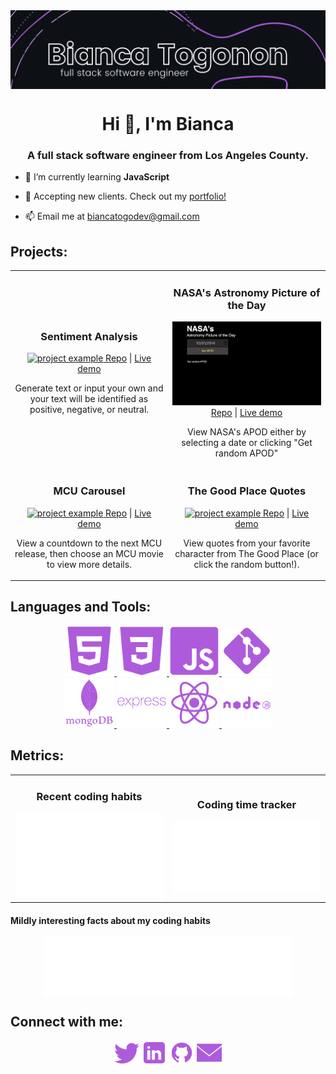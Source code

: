 <img align="center" src="https://github.com/bytesbybianca/readme-assets/blob/main/profile-images/github-banner.png?raw=true" alt="biancatogonon"/>

<h1 align="center">Hi 👋, I'm Bianca</h1>
<h3 align="center">A full stack software engineer from Los Angeles County.</h3>

- 🌱 I’m currently learning **JavaScript**

- 💼 Accepting new clients. Check out my [portfolio!](https://biancatogonon.netlify.app/)

- 📫 Email me at [biancatogodev@gmail.com](mailto:biancatogodev@gmail.com)

<h2 align="left">Projects:</h2>
<div align="center">
  <table>
      <tr>
        <td width="50%">
          <h3 align="center">Sentiment Analysis</h3>
          <p align="center">
            <a href="https://github.com/bytesbybianca/sentiment-analysis" target="_blank" rel="noreferrer"> <img src="https://github.com/bytesbybianca/readme-assets/blob/main/profile-images/sentiment-analysis.gif?raw=true" alt="project example"/> </a>
            <span> <a href="https://github.com/bytesbybianca/sentiment-analysis" target="_blank" rel="noreferrer"">Repo</a> | <a href="https://textanalysis.netlify.app/" target="_blank" rel="noreferrer">Live demo</a> </span>
            <p align="center">
              Generate text or input your own and your text will be identified as positive, negative, or neutral.
            </p>
          </p>
        </td>
        <td width="50%">
          <h3 align="center">NASA's Astronomy Picture of the Day</h3>
          <p align="center">
            <a href="https://github.com/bytesbybianca/nasa-apod" target="_blank" rel="noreferrer"> <img src="https://github.com/bytesbybianca/readme-assets/blob/main/profile-images/nasa.gif?raw=true" alt="project example"/> </a>
            <span> <a href="https://github.com/bytesbybianca/nasa-apod" target="_blank" rel="noreferrer"">Repo</a> | <a href="https://get-nasa-apod.netlify.app/" target="_blank" rel="noreferrer">Live demo</a> </span>
            <p align="center">
              View NASA's APOD either by selecting a date or clicking "Get random APOD"
            </p>
          </p>
        </td>
      </tr>
      <tr>
        <td width="50%">
          <h3 align="center">MCU Carousel</h3>
          <p align="center">
            <a href="https://github.com/bytesbybianca/mcu-carousel" target="_blank" rel="noreferrer"> <img src="https://github.com/bytesbybianca/readme-assets/blob/main/profile-images/mcu-v2.gif?raw=true" alt="project example"/> </a>
            <span> <a href="https://github.com/bytesbybianca/mcu-carousel" target="_blank" rel="noreferrer"">Repo</a> | <a href="https://allmcu.netlify.app/" target="_blank" rel="noreferrer">Live demo</a></span>
            <p align="center">
              View a countdown to the next MCU release, then choose an MCU movie to view more details.
            </p>
          </p>
        </td>
        <td width="50%">
          <h3 align="center">The Good Place Quotes</h3>
          <p align="center">
            <a href="https://github.com/bytesbybianca/good-place-quotes" target="_blank" rel="noreferrer"> <img src="https://github.com/bytesbybianca/readme-assets/blob/main/profile-images/good-place.gif?raw=true" alt="project example"/> </a>
            <span> <a href="https://github.com/bytesbybianca/good-place-quotes" target="_blank" rel="noreferrer"">Repo</a> | <a href="https://thegoodplace.netlify.app/" target="_blank" rel="noreferrer">Live demo</a> </span>
            <p align="center">
              View quotes from your favorite character from The Good Place (or click the random button!).
            </p>
          </p>
        </td>
      </tr>
  </table>
</div>

<h2 align="left">Languages and Tools:</h2>
<p align="center"> <a href="https://www.w3.org/html/" target="_blank" rel="noreferrer"> <img src="https://github.com/bytesbybianca/readme-assets/blob/main/profile-images/icons8-html-5-250.png?raw=true" alt="html5" width="80" height="80"/> </a> <a href="https://www.w3schools.com/css/" target="_blank" rel="noreferrer"> <img src="https://github.com/bytesbybianca/readme-assets/blob/main/profile-images/icons8-css3-250.png?raw=true" alt="css3" width="80" height="80"/> </a> <a href="https://developer.mozilla.org/en-US/docs/Web/JavaScript" target="_blank" rel="noreferrer"> <img src="https://github.com/bytesbybianca/readme-assets/blob/main/profile-images/icons8-javascript-250.png?raw=true" alt="javascript" width="80" height="80"/> </a> <a href="https://git-scm.com/" target="_blank" rel="noreferrer"> <img src="https://github.com/bytesbybianca/readme-assets/blob/main/profile-images/icons8-git-250.png?raw=true" alt="git" width="80" height="80"/> </a> <br> <a href="https://www.mongodb.com/" target="_blank" rel="noreferrer"> <img src="https://github.com/bytesbybianca/readme-assets/blob/main/profile-images/mongodb-original-wordmark.png?raw=true" alt="mongodb" width="80" height="80"/> </a> <a href="https://expressjs.com" target="_blank" rel="noreferrer"> <img src="https://github.com/bytesbybianca/readme-assets/blob/main/profile-images/express-original-wordmark.png?raw=true" alt="express" width="80" height="80"/> </a> <a href="https://reactjs.org/" target="_blank" rel="noreferrer"> <img src="https://github.com/bytesbybianca/readme-assets/blob/main/profile-images/icons8-react-native-250.png?raw=true" alt="react" width="80" height="80"/> </a> <a href="https://nodejs.org" target="_blank" rel="noreferrer"> <img src="https://github.com/bytesbybianca/readme-assets/blob/main/profile-images/nodejs-original-wordmark.png?raw=true" alt="nodejs" width="80" height="80"/> </a> </p>

<h2 align="left">Metrics:</h2>
<div align="center">
  <table>
      <tr>
        <td width="50%">
          <h3 align="center">Recent coding habits</h3>
          <img align="center" src="metrics.plugin.habits.charts.svg" alt="Metrics" width="400">
        </td>
        <td width="50%">
          <h3 align="center">Coding time tracker</h3>
          <img align="center" src="metrics.plugin.wakatime.svg" alt="Metrics" width="400">
        </td>
      </tr>
  </table>

<h4 align="left">Mildly interesting facts about my coding habits</h4>
  <img align="center" src="metrics.plugin.habits.facts.svg" alt="Metrics" width="400">
</div>

<h2 align="left">Connect with me:</h2>
<p align="center">
<a href="https://twitter.com/bytesbybianca" target="blank"><img align="center" src="https://github.com/bytesbybianca/readme-assets/blob/main/profile-images/icons8-twitter-250.png?raw=true" alt="bytesbybianca" height="40" width="40" /></a>
<a href="https://linkedin.com/in/biancatogonon" target="blank"><img align="center" src="https://github.com/bytesbybianca/readme-assets/blob/main/profile-images/icons8-linkedin-250.png?raw=true" alt="biancatogonon" height="40" width="40" /></a>
<a href="https://github.com/bytesbybianca/"><img align="center" src="https://github.com/bytesbybianca/readme-assets/blob/main/profile-images/icons8-github-250.png?raw=true" alt="biancatogonon" height="40" width="40" /></a>
<a href="mailto:biancatogodev@gmail.com"><img align="center" src="https://github.com/bytesbybianca/readme-assets/blob/main/profile-images/icons8-mail-100.png?raw=true" alt="biancatogonon" height="40" width="40" /></a>
</p>
